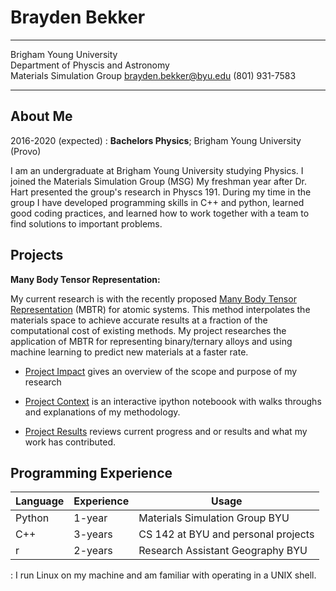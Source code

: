Brayden Bekker
============

-----------------------------------                ----------------------------
Brigham Young University                                 
Department of Physcis and Astronomy                        
Materials Simulation Group
brayden.bekker@byu.edu
(801) 931-7583
-----------------------------------                ----------------------------

About Me
---------

2016-2020 (expected)
:   **Bachelors Physics**; Brigham Young University (Provo)

I am an undergraduate at Brigham Young University studying Physics. I joined the Materials Simulation Group (MSG) My freshman year after Dr. Hart presented the group's research in Physcs 191. During my time in the group I have developed programming skills in C++ and python, learned good coding practices, and learned how to work together with a team to find solutions to important problems. 

Projects
----------

**Many Body Tensor Representation:**

My current research is with the recently proposed [Many Body Tensor Representation](https://arxiv.org/abs/1704.06439) (MBTR) for atomic systems. This method interpolates the materials space to achieve accurate results at a fraction of the computational cost of existing methods. My project researches the application of MBTR for representing binary/ternary alloys and using machine learning to predict new materials at a faster rate.

* [Project Impact](https://github.com/braydenbekker/EAM-MBTR/blob/master/README.md) gives an overview of the scope and purpose of my research 

* [Project Context](https://github.com/braydenbekker/EAM-MBTR/blob/master/Context.ipynb) is an interactive ipython noteboook with walks throughs and explanations of my methodology.

* [Project Results](https://github.com/braydenbekker/EAM-MBTR/blob/master/RESULTS.ipynb) reviews current progress and or results and what my work has contributed.

Programming Experience
--------------------

|Language|Experience|Usage                                  |
|--------|----------|---------------------------------------|
|Python  |1-year    |Materials Simulation Group BYU         |
|C++     |3-years   |CS 142 at BYU and personal projects    |
|r       |2-years   |Research Assistant Geography BYU       |

: I run Linux on my machine and am familiar with operating in a UNIX shell.
